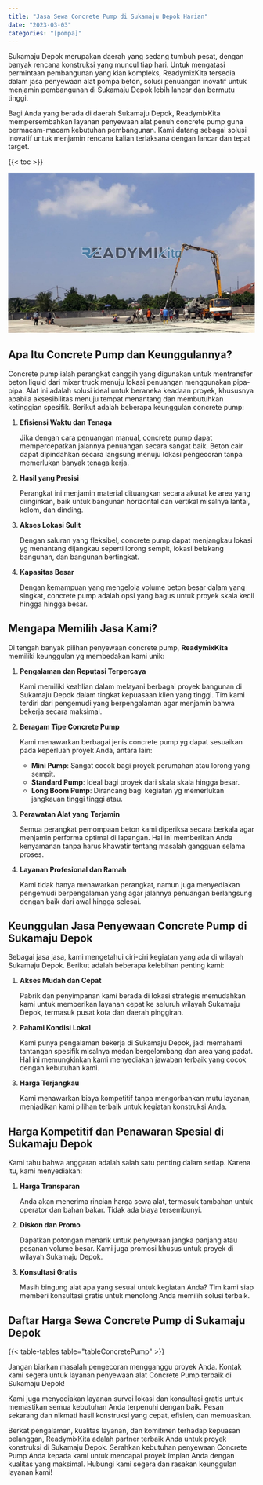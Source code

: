 ```yaml
---
title: "Jasa Sewa Concrete Pump di Sukamaju Depok Harian"
date: "2023-03-03"
categories: "[pompa]"
---
```


Sukamaju Depok merupakan daerah yang sedang tumbuh pesat, dengan banyak rencana konstruksi yang muncul tiap hari. Untuk mengatasi permintaan pembangunan yang kian kompleks, ReadymixKita tersedia dalam jasa penyewaan alat pompa beton, solusi penuangan inovatif untuk menjamin pembangunan di Sukamaju Depok lebih lancar dan bermutu tinggi.

Bagi Anda yang berada di daerah Sukamaju Depok, ReadymixKita mempersembahkan layanan penyewaan alat penuh concrete pump guna bermacam-macam kebutuhan pembangunan. Kami datang sebagai solusi inovatif untuk menjamin rencana kalian terlaksana dengan lancar dan tepat target.

{{< toc >}}

![Jasa Sewa Concrete Pump di Sukamaju Depok Harian](/images/pompa/sewa-pompa-08.jpg)

## Apa Itu Concrete Pump dan Keunggulannya?

Concrete pump ialah perangkat canggih yang digunakan untuk mentransfer beton liquid dari mixer truck menuju lokasi penuangan menggunakan pipa-pipa. Alat ini adalah solusi ideal untuk beraneka keadaan proyek, khususnya apabila aksesibilitas menuju tempat menantang dan membutuhkan ketinggian spesifik. Berikut adalah beberapa keunggulan concrete pump:

1. **Efisiensi Waktu dan Tenaga**

   Jika dengan cara penuangan manual, concrete pump dapat mempercepatkan jalannya penuangan secara sangat baik. Beton cair dapat dipindahkan secara langsung menuju lokasi pengecoran tanpa memerlukan banyak tenaga kerja.

2. **Hasil yang Presisi**

   Perangkat ini menjamin material dituangkan secara akurat ke area yang diinginkan, baik untuk bangunan horizontal dan vertikal misalnya lantai, kolom, dan dinding.

3. **Akses Lokasi Sulit**

   Dengan saluran yang fleksibel, concrete pump dapat menjangkau lokasi yg menantang dijangkau seperti lorong sempit, lokasi belakang bangunan, dan bangunan bertingkat.

4. **Kapasitas Besar**

   Dengan kemampuan yang mengelola volume beton besar dalam yang singkat, concrete pump adalah opsi yang bagus untuk proyek skala kecil hingga hingga besar.

## Mengapa Memilih Jasa Kami?

Di tengah banyak pilihan penyewaan concrete pump, **ReadymixKita** memiliki keunggulan yg membedakan kami unik:

1. **Pengalaman dan Reputasi Terpercaya**

   Kami memiliki keahlian dalam melayani berbagai proyek bangunan di Sukamaju Depok dalam tingkat kepuasaan klien yang tinggi. Tim kami terdiri dari pengemudi yang berpengalaman agar menjamin bahwa bekerja secara maksimal.

2. **Beragam Tipe Concrete Pump**

   Kami menawarkan berbagai jenis concrete pump yg dapat sesuaikan pada keperluan proyek Anda, antara lain:
   - **Mini Pump**: Sangat cocok bagi proyek perumahan atau lorong yang sempit.
   - **Standard Pump**: Ideal bagi proyek dari skala skala hingga besar.
   - **Long Boom Pump**: Dirancang bagi kegiatan yg memerlukan jangkauan tinggi tinggi atau.

3. **Perawatan Alat yang Terjamin**

   Semua perangkat pemompaan beton kami diperiksa secara berkala agar menjamin performa optimal di lapangan. Hal ini memberikan Anda kenyamanan tanpa harus khawatir tentang masalah gangguan selama proses.

4. **Layanan Profesional dan Ramah**

   Kami tidak hanya menawarkan perangkat, namun juga menyediakan pengemudi berpengalaman yang agar jalannya penuangan berlangsung dengan baik dari awal hingga selesai.

## Keunggulan Jasa Penyewaan Concrete Pump di Sukamaju Depok

Sebagai jasa jasa, kami mengetahui ciri-ciri kegiatan yang ada di wilayah Sukamaju Depok. Berikut adalah beberapa kelebihan penting kami:

1. **Akses Mudah dan Cepat**

   Pabrik dan penyimpanan kami berada di lokasi strategis memudahkan kami untuk memberikan layanan cepat ke seluruh wilayah Sukamaju Depok, termasuk pusat kota dan daerah pinggiran.

2. **Pahami Kondisi Lokal**

   Kami punya pengalaman bekerja di Sukamaju Depok, jadi memahami tantangan spesifik misalnya medan bergelombang dan area yang padat. Hal ini memungkinkan kami menyediakan jawaban terbaik yang cocok dengan kebutuhan kami.

3. **Harga Terjangkau**

   Kami menawarkan biaya kompetitif tanpa mengorbankan mutu layanan, menjadikan kami pilihan terbaik untuk kegiatan konstruksi Anda.

## Harga Kompetitif dan Penawaran Spesial di Sukamaju Depok

Kami tahu bahwa anggaran adalah salah satu penting dalam setiap. Karena itu, kami menyediakan:

1. **Harga Transparan**

   Anda akan menerima rincian harga sewa alat, termasuk tambahan untuk operator dan bahan bakar. Tidak ada biaya tersembunyi.

2. **Diskon dan Promo**

   Dapatkan potongan menarik untuk penyewaan jangka panjang atau pesanan volume besar. Kami juga promosi khusus untuk proyek di wilayah Sukamaju Depok.

3. **Konsultasi Gratis**

   Masih bingung alat apa yang sesuai untuk kegiatan Anda? Tim kami siap memberi konsultasi gratis untuk menolong Anda memilih solusi terbaik.

## Daftar Harga Sewa Concrete Pump di Sukamaju Depok

{{< table-tables table="tableConcretePump" >}}

Jangan biarkan masalah pengecoran mengganggu proyek Anda. Kontak kami segera untuk layanan penyewaan alat Concrete Pump terbaik di Sukamaju Depok!

Kami juga menyediakan layanan survei lokasi dan konsultasi gratis untuk memastikan semua kebutuhan Anda terpenuhi dengan baik. Pesan sekarang dan nikmati hasil konstruksi yang cepat, efisien, dan memuaskan.

Berkat pengalaman, kualitas layanan, dan komitmen terhadap kepuasan pelanggan, ReadymixKita adalah partner terbaik Anda untuk proyek konstruksi di Sukamaju Depok. Serahkan kebutuhan penyewaan Concrete Pump Anda kepada kami untuk mencapai proyek impian Anda dengan kualitas yang maksimal. Hubungi kami segera dan rasakan keunggulan layanan kami!